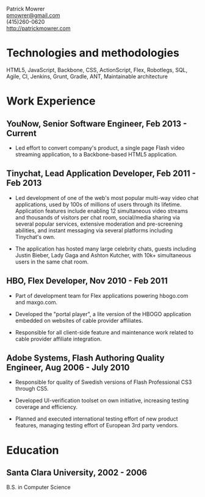 Patrick Mowrer  
<pmowrer@gmail.com>  
(415)260-0620   
<http://patrickmowrer.com>     

# Technologies and methodologies
HTML5, JavaScript, Backbone, CSS, ActionScript, Flex, Robotlegs, SQL, Agile, CI, Jenkins, Grunt, Gradle, ANT, Maintainable architecture 

# Work Experience

## YouNow, Senior Software Engineer, Feb 2013 - Current

* Led effort to convert company's product, a single page Flash video streaming application, to a Backbone-based HTML5 application.

## Tinychat, Lead Application Developer, Feb 2011 - Feb 2013

* Led development of one of the web's most popular multi-way video chat applications, used by 100s of millions of users through its lifetime. Application features include enabling 12 simultaneous video streams and thousands of visitors per chat room, social/media sharing via several popular services, extensive moderation and pre-screening abilities, and instant messaging via several platforms including Tinychat's own.

* The application has hosted many large celebrity chats, guests including Justin Bieber, Lady Gaga and Ashton Kutcher, with 10k+ simultaneous users in the same chat room.

## HBO, Flex Developer, Nov 2010 - Feb 2011

* Part of development team for Flex applications powering hbogo.com and maxgo.com.

* Developed the "portal player", a lite version of the
HBOGO application embedded on websites of cable provider affiliates.

* Responsible for all client-side feature and maintenance work related to
cable provider affiliate integration.

## Adobe Systems, Flash Authoring Quality Engineer, Aug 2006 - July 2010

* Responsible for quality of Swedish versions of Flash Professional CS3
through CS5.

* Developed UI-verification toolset on own initiative, increasing testing
coverage and efficiency.

* Planned and executed international testing effort of new product
features, managing testing effort of European 3rd party vendors.

# Education

## Santa Clara University, 2002 - 2006 
B.S. in Computer Science

